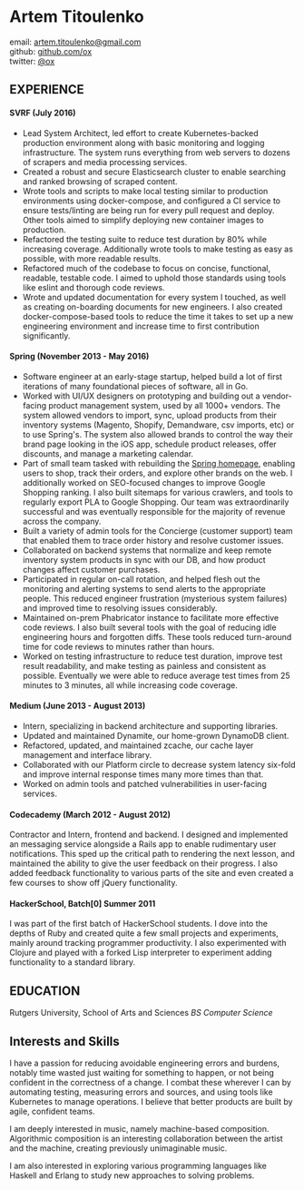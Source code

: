 # Artem Titoulenko

email: <artem.titoulenko@gmail.com>  
github: [github.com/ox](http://github.com/ox)  
twitter: [@ox](http://twitter.com/ox)  

## EXPERIENCE

#### SVRF (July 2016)

+ Lead System Architect, led effort to create Kubernetes-backed production environment along with basic monitoring and logging infrastructure. The system runs everything from web servers to dozens of scrapers and media processing services.
+ Created a robust and secure Elasticsearch cluster to enable searching and ranked browsing of scraped content.
+ Wrote tools and scripts to make local testing similar to production environments using docker-compose, and configured a CI service to ensure tests/linting are being run for every pull request and deploy. Other tools aimed to simplify deploying new container images to production.
+ Refactored the testing suite to reduce test duration by 80% while increasing coverage. Additionally wrote tools to make testing as easy as possible, with more readable results.
+ Refactored much of the codebase to focus on concise, functional, readable, testable code. I aimed to uphold those standards using tools like eslint and thorough code reviews.
+ Wrote and updated documentation for every system I touched, as well as creating on-boarding documents for new engineers. I also created docker-compose-based tools to reduce the time it takes to set up a new engineering environment and increase time to first contribution significantly.

#### Spring (November 2013 - May 2016)

+ Software engineer at an early-stage startup, helped build a lot of first iterations of many foundational pieces of software, all in Go.
+ Worked with UI/UX designers on prototyping and building out a vendor-facing product management system, used by all 1000+ vendors. The system allowed vendors to import, sync, upload products from their inventory systems (Magento, Shopify, Demandware, csv imports, etc) or to use Spring's. The system also allowed brands to control the way their brand page looking in the iOS app, schedule product releases, offer discounts, and manage a marketing calendar.
+ Part of small team tasked with rebuilding the [Spring homepage](https://www.shopspring.com), enabling users to shop, track their orders, and explore other brands on the web. I additionally worked on SEO-focused changes to improve Google Shopping ranking. I also built sitemaps for various crawlers, and tools to regularly export PLA to Google Shopping. Our team was extraordinarily successful and was eventually responsible for the majority of revenue across the company.
+ Built a variety of admin tools for the Concierge (customer support) team that enabled them to trace order history and resolve customer issues.
+ Collaborated on backend systems that normalize and keep remote inventory system products in sync with our DB, and how product changes affect customer purchases.
+ Participated in regular on-call rotation, and helped flesh out the monitoring and alerting systems to send alerts to the appropriate people. This reduced engineer frustration (mysterious system failures) and improved time to resolving issues considerably.
+ Maintained on-prem Phabricator instance to facilitate more effective code reviews. I also built several tools with the goal of reducing idle engineering hours and forgotten diffs. These tools reduced turn-around time for code reviews to minutes rather than hours.
+ Worked on testing infrastructure to reduce test duration, improve test result readability, and make testing as painless and consistent as possible. Eventually we were able to reduce average test times from 25 minutes to 3 minutes, all while increasing code coverage.

#### Medium (June 2013 - August 2013)
+ Intern, specializing in backend architecture and supporting libraries.
+ Updated and maintained Dynamite, our home-grown DynamoDB client.
+ Refactored, updated, and maintained zcache, our cache layer management and interface library.
+ Collaborated with our Platform circle to decrease system latency six-fold and improve internal response times many more times than that.
+ Worked on admin tools and patched vulnerabilities in user-facing services.

#### Codecademy (March 2012 - August 2012)
Contractor and Intern, frontend and backend. I designed and implemented an messaging service alongside a Rails app to enable rudimentary user notifications. This sped up the critical path to rendering the next lesson, and maintained the ability to give the user feedback on their progress. I also added feedback functionality to various parts of the site and even created a few courses to show off jQuery functionality.

#### HackerSchool, Batch[0] Summer 2011
I was part of the first batch of HackerSchool students. I dove into the depths of Ruby and created quite a few small projects and experiments, mainly around tracking programmer productivity. I also experimented with Clojure and played with a forked Lisp interpreter to experiment adding functionality to a standard library.

## EDUCATION

Rutgers University, School of Arts and Sciences
_BS Computer Science_

## Interests and Skills

I have a passion for reducing avoidable engineering errors and burdens, notably time wasted just waiting for something to happen, or not being confident in the correctness of a change. I combat these wherever I can by automating testing, measuring errors and sources, and using tools like Kubernetes to manage operations. I believe that better products are built by agile, confident teams.

I am deeply interested in music, namely machine-based composition. Algorithmic composition is an interesting collaboration between the artist and the machine, creating previously unimaginable music.

I am also interested in exploring various programming languages like Haskell and Erlang to study new approaches to solving problems.
